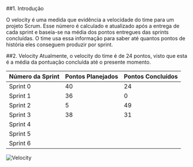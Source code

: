 ##1. Introdução

O velocity é uma medida que evidência a velocidade do time para um projeto Scrum. Esse número é calculado e atualizado após a entrega de cada sprint e baseia-se na média dos pontos entregues das sprints concluídas. O time usa essa informação para saber até quantos pontos de história eles conseguem produzir por sprint.

##2. Velocity
Atualmente, o velocity do time é de 24 pontos, visto que esta é a média da pontuação concluída até o presente momento.

| Número da Sprint | Pontos Planejados | Pontos Concluídos |                  
|------------------|-------------------|-------------------|
|Sprint 0          |40                 |24                 |
|Sprint 1          |36                 |0                  |
|Sprint 2          |5                  |49                 |
|Sprint 3          |38                 |31                 |
|Sprint 4          |                   |                   |
|Sprint 5          |                   |                   |
|Sprint 6          |                   |                   |


![Velocity](https://raw.githubusercontent.com/wiki/fga-gpp-mds/2016.2-Time05-SalasFGA/img/velocity.png)    